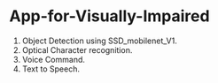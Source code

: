 # App-for-Visually-Impaired

1. Object Detection using SSD_mobilenet_V1.
2. Optical Character recognition.
3. Voice Command.
4. Text to Speech.
